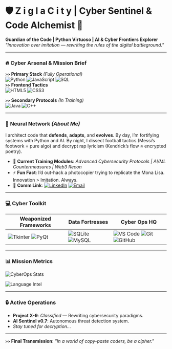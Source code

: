 # 🛡️ Z i g l a  C i t y  |  Cyber Sentinel & Code Alchemist 🔐

**Guardian of the Code | Python Virtuoso | AI & Cyber Frontiers Explorer**  
*"Innovation over imitation — rewriting the rules of the digital battleground."*

---

### 🔥 **Cyber Arsenal & Mission Brief**
**`>>`** **Primary Stack** *(Fully Operational)*  
![Python](https://img.shields.io/badge/-Python-3776AB?logo=python&logoColor=white&style=for-the-badge&logoWidth=30) 
![JavaScript](https://img.shields.io/badge/-JavaScript-F7DF1E?logo=javascript&logoColor=black&style=for-the-badge)
![SQL](https://img.shields.io/badge/-SQL-003B57?logo=postgresql&logoColor=white&style=for-the-badge)  
**`>>`** **Frontend Tactics**  
![HTML5](https://img.shields.io/badge/-HTML5-E34F26?logo=html5&logoColor=white&style=flat) 
![CSS3](https://img.shields.io/badge/-CSS3-1572B6?logo=css3&logoColor=white&style=flat)  

**`>>`** **Secondary Protocols** *(In Training)*  
![Java](https://img.shields.io/badge/-Java-007396?logo=java&logoColor=white&style=flat) 
![C++](https://img.shields.io/badge/-C++-00599C?logo=cplusplus&logoColor=white&style=flat)  

---

### 🧠 **Neural Network** *(About Me)*
I architect code that **defends**, **adapts**, and **evolves**. By day, I’m fortifying systems with Python and AI. By night, I dissect football tactics (Messi’s footwork = pure algo) and decrypt rap lyricism (Kendrick’s flow ≈ encrypted poetry).  

- 🧬 **Current Training Modules**: *Advanced Cybersecurity Protocols | AI/ML Countermeasures | Web3 Recon*  
- ⚡ **Fun Fact**: I’d out-hack a photocopier trying to replicate the Mona Lisa. Innovation > Imitation. Always.  
- 📡 **Comm Link**: [![LinkedIn](https://img.shields.io/badge/-LinkedIn-0A66C2?style=flat&logo=linkedin)](https://www.linkedin.com/in/ziglacity) [![Email](https://img.shields.io/badge/-Email-EA4335?style=flat&logo=gmail)](mailto:ziglacity@gmail.com)

---

### 💻 **Cyber Toolkit**
| **Weaponized Frameworks** | **Data Fortresses** | **Cyber Ops HQ** |
|---------------------------|---------------------|------------------|
| ![Tkinter](https://img.shields.io/badge/-Tkinter-2C5BB4?logo=python&logoColor=white) ![PyQt](https://img.shields.io/badge/-PyQt5-41CD52?logo=qt&logoColor=white) | ![SQLite](https://img.shields.io/badge/-SQLite-003B57?logo=sqlite&logoColor=white) ![MySQL](https://img.shields.io/badge/-MySQL-4479A1?logo=mysql&logoColor=white) | ![VS Code](https://img.shields.io/badge/-VS%20Code-007ACC?logo=visualstudiocode) ![Git](https://img.shields.io/badge/-Git-F05032?logo=git) ![GitHub](https://img.shields.io/badge/-GitHub-181717?logo=github) |

---

### 📊 **Mission Metrics**
![CyberOps Stats](https://github-readme-stats.vercel.app/api?username=ZiglaCity&show_icons=true&theme=nightowl&hide_border=true&bg_color=0D1117&title_color=2F81F7&icon_color=2F81F7)

![Language Intel](https://github-readme-stats.vercel.app/api/top-langs/?username=ZiglaCity&layout=compact&theme=nightowl&hide_border=true&bg_color=0D1117&title_color=2F81F7)

---

### 🔒 **Active Operations**
- **Project X-9**: *Classified* — Rewriting cybersecurity paradigms.  
- **AI Sentinel v0.7**: Autonomous threat detection system.  
- *Stay tuned for decryption...*

---

**`>>`** **Final Transmission**: *"In a world of copy-paste coders, be a cipher."*  
